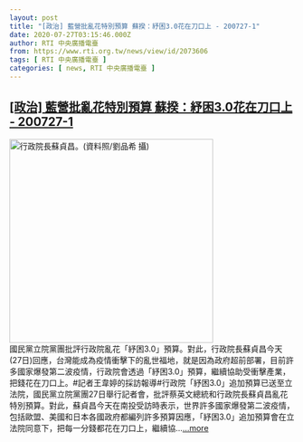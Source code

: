 ```yaml
---
layout: post
title: "[政治] 藍營批亂花特別預算 蘇揆：紓困3.0花在刀口上 - 200727-1"
date: 2020-07-27T03:15:46.000Z
author: RTI 中央廣播電臺
from: https://www.rti.org.tw/news/view/id/2073606
tags: [ RTI 中央廣播電臺 ]
categories: [ news, RTI 中央廣播電臺 ]
---
```

<!--1595819746000-->
[[政治] 藍營批亂花特別預算 蘇揆：紓困3.0花在刀口上 - 200727-1](https://www.rti.org.tw/news/view/id/2073606)
------

<div>
<img src="https://static.rti.org.tw/assets/thumbnails/2020/07/21/daac4ae5f1fafe121ca2e1b286126d62.jpg" width="360" alt="行政院長蘇貞昌。(資料照/劉品希 攝)" title="行政院長蘇貞昌。(資料照/劉品希 攝)"><br>國民黨立院黨團批評行政院亂花「紓困3.0」預算。對此，行政院長蘇貞昌今天(27日)回應，台灣能成為疫情衝擊下的亂世福地，就是因為政府超前部署，目前許多國家爆發第二波疫情，行政院會透過「紓困3.0」預算，繼續協助受衝擊產業，把錢花在刀口上。#記者王韋婷的採訪報導#行政院「紓困3.0」追加預算已送至立法院，國民黨立院黨團27日舉行記者會，批評蔡英文總統和行政院長蘇貞昌亂花特別預算。對此，蘇貞昌今天在南投受訪時表示，世界許多國家爆發第二波疫情，包括歐盟、美國和日本各國政府都編列許多預算因應，「紓困3.0」追加預算會在立法院同意下，把每一分錢都花在刀口上，繼續協...<a target="_blank" href="https://www.rti.org.tw/news/view/id/2073606">...more</a>
</div>
